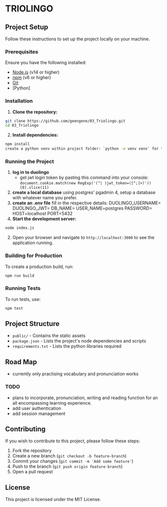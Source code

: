 # TRIOLINGO

## Project Setup

Follow these instructions to set up the project locally on your machine.

### Prerequisites

Ensure you have the following installed:

- [Node.js](https://nodejs.org/) (v14 or higher)
- [npm](https://www.npmjs.com/) (v6 or higher)
- [Git](https://git-scm.com/)
- [Python]

### Installation

1. **Clone the repository:**

```sh
git clone https://github.com/geengene/03_Triolingo.git
cd 03_Triolingo
```

2. **Install dependencies:**

```sh
npm install
create a python venv within project folder: `python -m venv venv` for the required dependencies
```

### Running the Project

1. **log in to duolingo**
   - get jwt login token by pasting this command into your console: `document.cookie.match(new RegExp('(^| )jwt_token=([^;]+)'))[0].slice(11) `
2. **create a local database**
   using postgres' pgadmin 4, setup a database with whatever name you prefer.
3. **create an .env file**
   fill in the respective details:
   DUOLINGO_USERNAME=
   DUOLINGO_JWT=
   DB_NAME=
   USER_NAME=postgres
   PASSWORD=
   HOST=localhost
   PORT=5432
4. **Start the development server:**

```sh
node index.js
```

2. Open your browser and navigate to `http://localhost:3000` to see the application running.

### Building for Production

To create a production build, run:

```sh
npm run build
```

### Running Tests

To run tests, use:

```sh
npm test
```

## Project Structure

- `public/` - Contains the static assets
- `package.json` - Lists the project's node dependencies and scripts
- `requirements.txt` - Lists the python libraries required

## Road Map

- currently only practising vocabulary and pronunciation works

### TODO

- plans to incorporate, pronunciation, writing and reading function for an all encompassing learning experience.
- add user authentication
- add session management

## Contributing

If you wish to contribute to this project, please follow these steps:

1. Fork the repository
2. Create a new branch (`git checkout -b feature-branch`)
3. Commit your changes (`git commit -m 'Add some feature'`)
4. Push to the branch (`git push origin feature-branch`)
5. Open a pull request

## License

This project is licensed under the MIT License.
